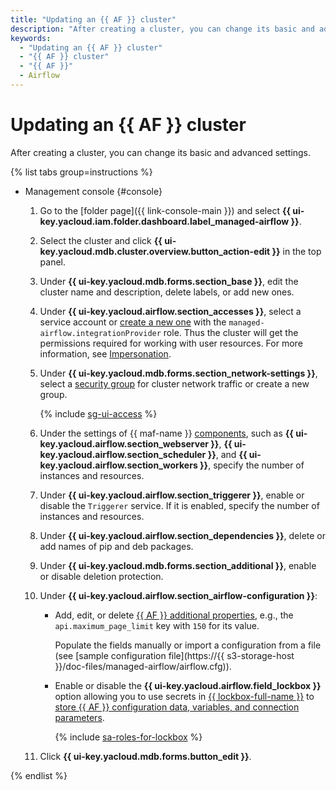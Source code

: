 ```yaml
---
title: "Updating an {{ AF }} cluster"
description: "After creating a cluster, you can change its basic and advanced settings."
keywords:
  - "Updating an {{ AF }} cluster"
  - "{{ AF }} cluster"
  - "{{ AF }}"
  - Airflow
---
```


# Updating an {{ AF }} cluster

After creating a cluster, you can change its basic and advanced settings.

{% list tabs group=instructions %}

- Management console {#console}

    1. Go to the [folder page]({{ link-console-main }}) and select **{{ ui-key.yacloud.iam.folder.dashboard.label_managed-airflow }}**.

    1. Select the cluster and click **{{ ui-key.yacloud.mdb.cluster.overview.button_action-edit }}** in the top panel.

    1. Under **{{ ui-key.yacloud.mdb.forms.section_base }}**, edit the cluster name and description, delete labels, or add new ones.

    1. Under **{{ ui-key.yacloud.airflow.section_accesses }}**, select a service account or [create a new one](../../iam/operations/sa/create.md#create-sa) with the `managed-airflow.integrationProvider` role. Thus the cluster will get the permissions required for working with user resources. For more information, see [Impersonation](../concepts/impersonation.md).
    1. Under **{{ ui-key.yacloud.mdb.forms.section_network-settings }}**, select a [security group](../../vpc/concepts/security-groups.md) for cluster network traffic or create a new group.

       {% include [sg-ui-access](../../_includes/mdb/maf/note-sg-ui-access.md) %}

    1. Under the settings of {{ maf-name }} [components](../concepts/index.md#components), such as **{{ ui-key.yacloud.airflow.section_webserver }}**, **{{ ui-key.yacloud.airflow.section_scheduler }}**, and **{{ ui-key.yacloud.airflow.section_workers }}**, specify the number of instances and resources.

    1. Under **{{ ui-key.yacloud.airflow.section_triggerer }}**, enable or disable the `Triggerer` service. If it is enabled, specify the number of instances and resources.

    1. Under **{{ ui-key.yacloud.airflow.section_dependencies }}**, delete or add names of pip and deb packages.

    1. Under **{{ ui-key.yacloud.mdb.forms.section_additional }}**, enable or disable deletion protection.

    1. Under **{{ ui-key.yacloud.airflow.section_airflow-configuration }}**:

        * Add, edit, or delete [{{ AF }} additional properties](https://airflow.apache.org/docs/apache-airflow/2.2.4/configurations-ref.html), e.g., the `api.maximum_page_limit` key with `150` for its value.

            Populate the fields manually or import a configuration from a file (see [sample configuration file](https://{{ s3-storage-host }}/doc-files/managed-airflow/airflow.cfg)).

        * Enable or disable the **{{ ui-key.yacloud.airflow.field_lockbox }}** option allowing you to use secrets in [{{ lockbox-full-name }}](../../lockbox/concepts/index.md) to [store {{ AF }} configuration data, variables, and connection parameters](../concepts/impersonation.md#lockbox-integration).

            {% include [sa-roles-for-lockbox](../../_includes/managed-airflow/sa-roles-for-lockbox.md) %}

    1. Click **{{ ui-key.yacloud.mdb.forms.button_edit }}**.

{% endlist %}
